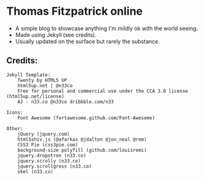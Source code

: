# Thomas Fitzpatrick online
- A simple blog to showcase anything I'm mildly ok with the world seeing.
- Made using Jekyll (see credits).
- Usually updated on the surface but rarely the substance.

## Credits:

	Jekyll Template:
		Twenty by HTML5 UP
		html5up.net | @n33co
		Free for personal and commercial use under the CCA 3.0 license (html5up.net/license)
		AJ - n33.co @n33co dribbble.com/n33

	Icons:
		Font Awesome (fortawesome.github.com/Font-Awesome)

	Other:
		jQuery (jquery.com)
		html5shiv.js (@afarkas @jdalton @jon_neal @rem)
		CSS3 Pie (css3pie.com)
		background-size polyfill (github.com/louisremi)
		jquery.dropotron (n33.co)
		jquery.scrolly (n33.co)
		jquery.scrollgress (n33.co)
		skel (n33.co)

